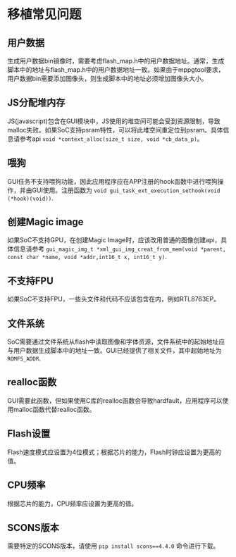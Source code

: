 # 移植常见问题
##  用户数据
生成用户数据bin镜像时，需要考虑flash_map.h中的用户数据地址。通常，生成脚本中的地址与flash_map.h中的用户数据地址一致。如果由于mppgtool要求，用户数据bin需要添加图像头，则生成脚本中的地址必须增加图像头大小。
##  JS分配堆内存
JS(javascript)包含在GUI模块中，JS使用的堆空间可能会受到资源限制，导致malloc失败。如果SoC支持psram特性，可以将此堆空间重定位到psram。具体信息请参考api `void *context_alloc(size_t size, void *cb_data_p)`。
##  喂狗
GUI任务不支持喂狗功能，因此应用程序应在APP注册的hook函数中进行喂狗操作，并由GUI使用。注册函数为 `void gui_task_ext_execution_sethook(void (*hook)(void))`.
##  创建Magic image
如果SoC不支持GPU，在创建Magic Image时，应该改用普通的图像创建api，具体信息请参考 `gui_magic_img_t *xml_gui_img_creat_from_mem(void *parent,  const char *name, void *addr,int16_t x, int16_t y)`.
##  不支持FPU
如果SoC不支持FPU，一些头文件和代码不应该包含在内，例如RTL8763EP。
##  文件系统
SoC需要通过文件系统从flash中读取图像和字体资源，文件系统中的起始地址应与用户数据生成脚本中的地址一致。GUI已经提供了相关文件，其中起始地址为 `ROMFS_ADDR`.
##  realloc函数
GUI需要此函数，但如果使用C库的realloc函数会导致hardfault，应用程序可以使用malloc函数代替realloc函数。
##  Flash设置
Flash速度模式应设置为4位模式；根据芯片的能力，Flash时钟应设置为更高的值。
##  CPU频率
根据芯片的能力，CPU频率应设置为更高的值。
##  SCONS版本
需要特定的SCONS版本，请使用 `pip install scons==4.4.0` 命令进行下载。
